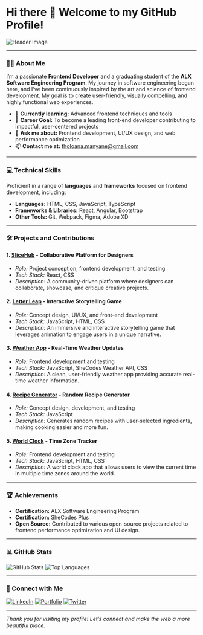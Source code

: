 # Hi there 👋 Welcome to my GitHub Profile!

![Header Image](https://github.com/Tholoana96/banner.jpg)

---

### 👨‍💻 About Me
I’m a passionate **Frontend Developer** and a graduating student of the **ALX Software Engineering Program**. My journey in software engineering began here, and I've been continuously inspired by the art and science of frontend development. My goal is to create user-friendly, visually compelling, and highly functional web experiences.

- 🌱 **Currently learning:** Advanced frontend techniques and tools
- 🎯 **Career Goal:** To become a leading front-end developer contributing to impactful, user-centered projects
- 💬 **Ask me about:** Frontend development, UI/UX design, and web performance optimization
- 📫 **Contact me at:** [tholoana.manyane@gmail.com](mailto:tholoana.manyane@gmail.com)

---

### 💻 Technical Skills
Proficient in a range of **languages** and **frameworks** focused on frontend development, including:
- **Languages:** HTML, CSS, JavaScript, TypeScript
- **Frameworks & Libraries:** React, Angular, Bootstrap
- **Other Tools:** Git, Webpack, Figma, Adobe XD

---

### 🛠️ Projects and Contributions

#### 1. [SliceHub](https://github.com/Tholoana96/slicehub) - Collaborative Platform for Designers
   - *Role:* Project conception, frontend development, and testing
   - *Tech Stack:* React, CSS
   - *Description:* A community-driven platform where designers can collaborate, showcase, and critique creative projects.

#### 2. [Letter Leap](https://github.com/Tholoana96/letterleap) - Interactive Storytelling Game
   - *Role:* Concept design, UI/UX, and front-end development
   - *Tech Stack:* JavaScript, HTML, CSS 
   - *Description:* An immersive and interactive storytelling game that leverages animation to engage users in a unique narrative.

#### 3. [Weather App](https://github.com/Tholoana96/My_Weather_App) - Real-Time Weather Updates
   - *Role:* Frontend development and testing
   - *Tech Stack:* JavaScript, SheCodes Weather API, CSS
   - *Description:* A clean, user-friendly weather app providing accurate real-time weather information.

#### 4. [Recipe Generator](https://github.com/Tholoana96/recipe-generator) - Random Recipe Generator
   - *Role:* Concept design, development, and testing
   - *Tech Stack:* JavaScript 
   - *Description:* Generates random recipes with user-selected ingredients, making cooking easier and more fun.

#### 5. [World Clock](https://github.com/Tholoana96/World-Clock) - Time Zone Tracker
   - *Role:* Frontend development and testing
   - *Tech Stack:* JavaScript, HTML, CSS
   - *Description:* A world clock app that allows users to view the current time in multiple time zones around the world.
---

### 🏆 Achievements
- **Certification:** ALX Software Engineering Program
- **Certification:** SheCodes Plus
- **Open Source:** Contributed to various open-source projects related to frontend performance optimization and UI design.

---

### 📊 GitHub Stats

![GitHub Stats](https://github-readme-stats.vercel.app/api?username=Tholoana96&show_icons=true&theme=radical)
![Top Languages](https://github-readme-stats.vercel.app/api/top-langs/?username=Tholoana96&layout=compact&theme=radical)

---

### 🤝 Connect with Me
[![LinkedIn](https://img.shields.io/badge/LinkedIn-Profile-blue)](https://www.linkedin.com/in/tholoana-m-977a2a99)
[![Portfolio](https://img.shields.io/badge/Portfolio-Visit-green)](https://)
[![Twitter](https://img.shields.io/badge/Twitter-Follow-lightblue)](https://twitter.com/Tholoana96)

---

*Thank you for visiting my profile! Let’s connect and make the web a more beautiful place.*
